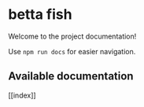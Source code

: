 # betta fish

Welcome to the project documentation!

Use `npm run docs` for easier navigation.

## Available documentation

[[index]]
